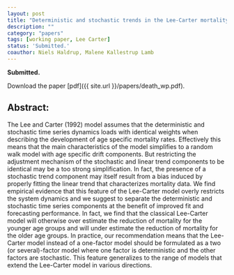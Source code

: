 ```yaml
---
layout: post
title: "Deterministic and stochastic trends in the Lee-Carter mortality model."
description: ""
category: "papers"
tags: [working paper, Lee Carter]
status: 'Submitted.'
coauthor: Niels Haldrup, Malene Kallestrup Lamb
---
```


**Submitted.**

Download the paper [pdf]({{ site.url }}/papers/death_wp.pdf).

## Abstract:

The Lee and Carter (1992) model assumes that the deterministic and stochastic time series dynamics loads with identical weights when describing the development of age specific mortality rates. Effectively this means that the main characteristics of the model simplifies to a random walk model with age specific drift components. But restricting the adjustment mechanism of the stochastic and linear trend components to be identical may be a too strong simplification. In fact, the presence of a stochastic trend component may itself result from a bias induced by properly fitting the linear trend that characterizes mortality data. We find empirical evidence that this feature
of the Lee-Carter model overly restricts the system dynamics and we suggest to separate the deterministic and stochastic time series components at the benefit of improved fit and forecasting performance. In fact, we find that the classical Lee-Carter model will otherwise over estimate the reduction of mortality for the younger age groups and will under estimate the reduction of mortality for
the older age groups. In practice, our recommendation means that the Lee-Carter model instead of a one-factor model should be formulated as a two (or several)-factor model where one factor is deterministic and the other factors are stochastic. This feature generalizes to the range of models that extend the Lee-Carter model in various directions.